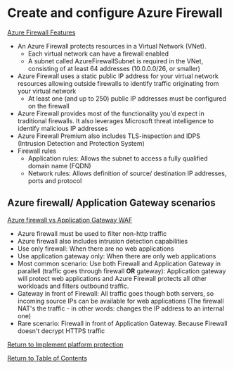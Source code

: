 # Create and configure Azure Firewall

[Azure Firewall Features](https://docs.microsoft.com/en-us/azure/firewall/features)

* An Azure Firewall protects resources in a Virtual Network (VNet).
   * Each virtual network can have a firewall enabled
   * A subnet called AzureFirewallSubnet is required in the VNet, consisting of at least 64 addresses (10.0.0.0/26, or smaller)
* Azure Firewall uses a static public IP address for your virtual network resources allowing outside firewalls to identify traffic originating from your virtual network
   * At least one (and up to 250) public IP addresses must be configured on the firewall
* Azure Firewall provides most of the functionality you'd expect in traditional firewalls. It also leverages Microsoft threat intelligence to identify malicious IP addresses
* Azure Firewall Premium also includes TLS-inspection and IDPS (Intrusion Detection and Protection System)
* Firewall rules
   * Application rules: Allows the subnet to access a fully qualified domain name (FQDN)
   * Network rules: Allows definition of source/ destination IP addresses, ports and protocol

## Azure firewall/ Application Gateway scenarios

[Azure firewall vs Application Gateway WAF](https://docs.microsoft.com/en-us/azure/architecture/example-scenario/gateway/firewall-application-gateway)

* Azure firewall must be used to filter non-http traffic
* Azure firewall also includes intrusion detection capabilities
* Use only firewall: When there are no web applications
* Use application gateway only: When there are only web applications
* Most common scenario: Use both Firewall and Application Gateway in parallell (traffic goes through firewall **OR** gateway): Application gateway will protect web applications and Azure Firewall protects all other workloads and filters outbound traffic.
* Gateway in front of Firewall: All traffic goes though both servers, so incoming source IPs can be available for web applications (The firewall NAT's the traffic - in other words: changes the IP address to an internal one)
* Rare scenario: Firewall in front of Application Gateway. Because Firewall doesn't decrypt HTTPS traffic


[Return to Implement platform protection](README.md)

[Return to Table of Contents](../README.md)